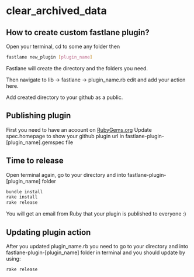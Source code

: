 # clear_archived_data

## How to create custom fastlane plugin?
Open your terminal, cd to some any folder then
```bash
fastlane new_plugin [plugin_name]
```
Fastlane will create the directory and the folders you need.

Then navigate to lib -> fastlane -> plugin_name.rb edit and add your action here.

Add created directory to your github as a public.

## Publishing plugin
First you need to have an acoount on [RubyGems.org](https://rubygems.org) 
Update spec.homepage to show your github plugin url in fastlane-plugin-[plugin_name].gemspec file

## Time to release
Open terminal again, go to your directory and into fastlane-plugin-[plugin_name] folder

```bash
bundle install
rake install
rake release
```

You will get an email from Ruby that your plugin is published to everyone :)

## Updating plugin action
After you updated plugin_name.rb
you need to go to your directory and into fastlane-plugin-[plugin_name] folder in terminal
and you should update by using:
```bash
rake release
```
